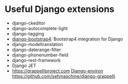 # Useful Django extensions

- django-ckeditor
- django-autocomplete-light
- django-tagging
- [django-bootstrap4](https://django-bootstrap4.readthedocs.io/): Bootstrap4 integration for Django
- django-modeltranslation
- django-daterange-filter
- django-phonenumber-field
- django-rest-framework
- Django JET
- https://grappelliproject.com
[Django-environ](https://github.com/joke2k/django-environ)
https://github.com/sehmaschine/django-grappelli
